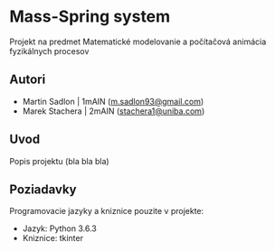 # Mass-Spring system

Projekt na predmet Matematické modelovanie a počítačová animácia fyzikálnych procesov

## Autori

* Martin Sadlon | 1mAIN (m.sadlon93@gmail.com)
* Marek Stachera | 2mAIN (stachera1@uniba.com)

## Uvod

Popis projektu (bla bla bla)

## Poziadavky

Programovacie jazyky a kniznice pouzite v projekte:


* Jazyk: Python 3.6.3
* Kniznice: tkinter
